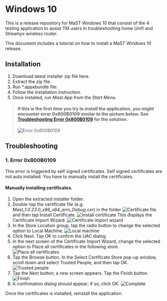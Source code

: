 # Windows 10

This is a release repository for MaST Windows 10 that consist of the 4 testing application to assist TM users in troubleshooting home Unifi and Streamyx wireless router.

This document includes a tutorial on how to install a MaST Windows 10 release.

## Installation

1. Download latest installer zip file here.
1. Extract the zip file.
1. Run *.appxbundle file.
1. Follow the installation instruction.
1. Once installed, run *Mast.App* from the *Start Menu*.

> #### If this is the first time you try to install the application, you might encounter error 0x800B0109 similar to the picture below. See [Troubleshooting Error 0x800B0109](#1-error-0x800b0109) for the solution. 
> ![Error 0x800B0109](http://i.imgur.com/RxNZd51.png)

## Troubleshooting

### 1. Error 0x800B0109
This error is triggered by self signed certificates. Self signed certificates are not auto installed. You have to manually install the certificates.

#### Manually installing certificates.

1. Open the extracted installer folder.
1. Double-tap the certificate file (e.g. *Mast_1.0.23.0_x86_x64_arm_Debug.cer*) in the folder ![Certificate file](http://i.imgur.com/RyWhFoS.png) and then tap Install Certificate. ![Install certificate](http://i.imgur.com/LMQ6KSX.png) This displays the Certificate Import Wizard. ![Certificate import wizard](http://i.imgur.com/YO2kPT2.png)
1. In the Store Location group, tap the radio button to change the selected option to Local Machine. ![Local machine](http://i.imgur.com/MUZJMrh.png)
1. Click Next. Tap OK to confirm the UAC dialog.
1. In the next screen of the Certificate Import Wizard, change the selected option to Place all certificates in the following store. ![Place all certificates](http://i.imgur.com/kcvG9Fp.png)
1. Tap the Browse button. In the Select Certificate Store pop-up window, scroll down and select Trusted People, and then tap OK. ![Trusted people](http://i.imgur.com/yOYPOS1.png)
1. Tap the Next button; a new screen appears. Tap the Finish button. ![Finish](http://i.imgur.com/fqVVJd8.png)
1. A confirmation dialog should appear; if so, click OK. ![Complete](http://i.imgur.com/fx3el6C.png)

Once the certificates is installed, reinstall the application. 
